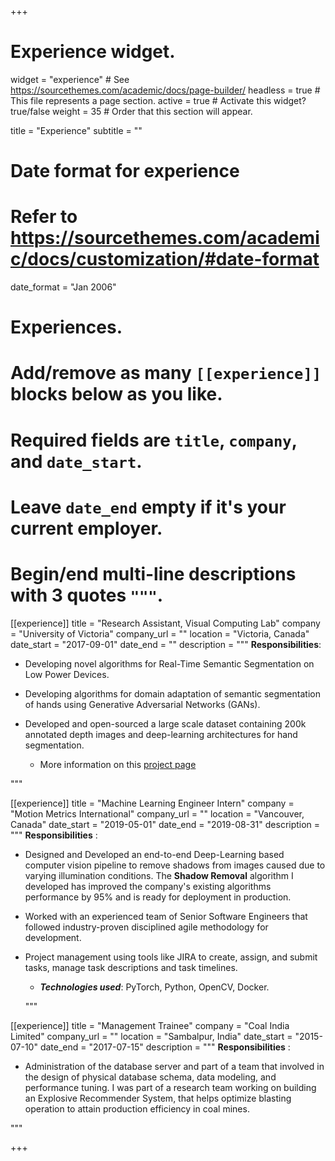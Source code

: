 +++
# Experience widget.
widget = "experience"  # See https://sourcethemes.com/academic/docs/page-builder/
headless = true  # This file represents a page section.
active = true  # Activate this widget? true/false
weight = 35  # Order that this section will appear.

title = "Experience"
subtitle = ""

# Date format for experience
#   Refer to https://sourcethemes.com/academic/docs/customization/#date-format
date_format = "Jan 2006"

# Experiences.
#   Add/remove as many `[[experience]]` blocks below as you like.
#   Required fields are `title`, `company`, and `date_start`.
#   Leave `date_end` empty if it's your current employer.
#   Begin/end multi-line descriptions with 3 quotes `"""`.
[[experience]]
  title = "Research Assistant, Visual Computing Lab"
  company = "University of Victoria"
  company_url = ""
  location = "Victoria, Canada"
  date_start = "2017-09-01"
  date_end = ""
  description = """
  **Responsibilities**:
  
  * Developing novel algorithms for Real-Time Semantic Segmentation on Low Power Devices.
  * Developing algorithms for domain adaptation of semantic segmentation of hands using Generative Adversarial Networks (GANs).
  * Developed and open-sourced a large scale dataset containing 200k annotated depth images and deep-learning architectures for hand segmentation.
    
    * More information on this [project page](https://vision.uvic.ca/pubs/2019/bojja2019handseg/page.md)

  """


[[experience]]
  title = "Machine Learning Engineer Intern"
  company = "Motion Metrics International"
  company_url = ""
  location = "Vancouver, Canada"
  date_start = "2019-05-01"
  date_end = "2019-08-31"
  description = """
  **Responsibilities** :
  
* Designed and Developed an end-to-end Deep-Learning based computer vision pipeline to remove shadows from images caused due to varying illumination conditions. The **Shadow Removal** algorithm I developed has improved the company's existing algorithms performance by 95% and is ready for deployment in production.
* Worked with an experienced team of Senior Software Engineers that followed industry-proven disciplined agile methodology for development.
* Project management using tools like JIRA to create, assign, and submit tasks, manage task descriptions and task timelines.

  * __*Technologies used*__: PyTorch, Python, OpenCV, Docker.

  """


[[experience]]
  title = "Management Trainee"
  company = "Coal India Limited"
  company_url = ""
  location = "Sambalpur, India"
  date_start = "2015-07-10"
  date_end = "2017-07-15"
  description = """
  **Responsibilities** :
  
  * Administration of the database server and part of a team that involved in the design of physical database schema, data modeling, and performance tuning. I was part of a research team working on building an Explosive Recommender System, that helps optimize blasting operation to attain production efficiency in coal mines.

  """

+++
